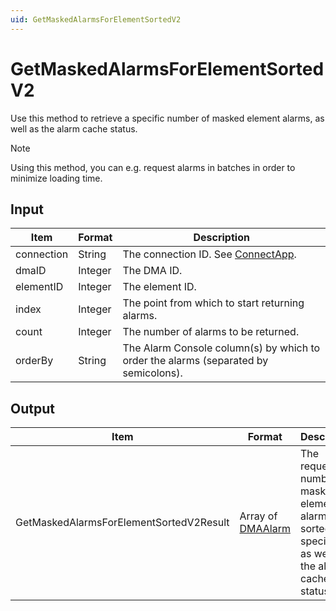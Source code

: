 ```yaml
---
uid: GetMaskedAlarmsForElementSortedV2
---
```


# GetMaskedAlarmsForElementSortedV2

Use this method to retrieve a specific number of masked element alarms, as well as the alarm cache status.

<!-- Available from DataMiner 10.0.7 onwards. -->

> [!NOTE]
> Using this method, you can e.g. request alarms in batches in order to minimize loading time.

## Input

| Item       | Format  | Description                                                                         |
|------------|---------|-------------------------------------------------------------------------------------|
| connection | String  | The connection ID. See [ConnectApp](xref:ConnectApp).                               |
| dmaID      | Integer | The DMA ID.                                                                         |
| elementID  | Integer | The element ID.                                                                     |
| index      | Integer | The point from which to start returning alarms.                                     |
| count      | Integer | The number of alarms to be returned.                                                |
| orderBy    | String  | The Alarm Console column(s) by which to order the alarms (separated by semicolons). |

## Output

| Item | Format | Description |
|--|--|--|
| GetMaskedAlarmsForElementSortedV2Result | Array of [DMAAlarm](xref:DMAAlarm) | The requested number of masked element alarms, sorted as specified, as well as the alarm cache status. |
